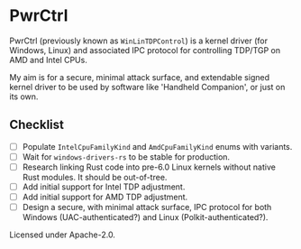 <!--
SPDX-FileCopyrightText: 2023 The PwrCtrl Developers

SPDX-License-Identifier: Apache-2.0
-->

# PwrCtrl

PwrCtrl (previously known as `WinLinTDPControl`) is a kernel driver (for
Windows, Linux) and associated IPC protocol for controlling TDP/TGP on AMD and
Intel CPUs.

My aim is for a secure, minimal attack surface, and extendable signed kernel driver to be used by software like 'Handheld Companion', or just on its own.

## Checklist

- [ ] Populate `IntelCpuFamilyKind` and `AmdCpuFamilyKind` enums with variants.
- [ ] Wait for `windows-drivers-rs` to be stable for production.
- [ ] Research linking Rust code into pre-6.0 Linux kernels without native Rust modules. It should be out-of-tree.
- [ ] Add initial support for Intel TDP adjustment.
- [ ] Add initial support for AMD TDP adjustment.
- [ ] Design a secure, with minimal attack surface, IPC protocol for both Windows (UAC-authenticated?) and Linux (Polkit-authenticated?).

Licensed under Apache-2.0.
